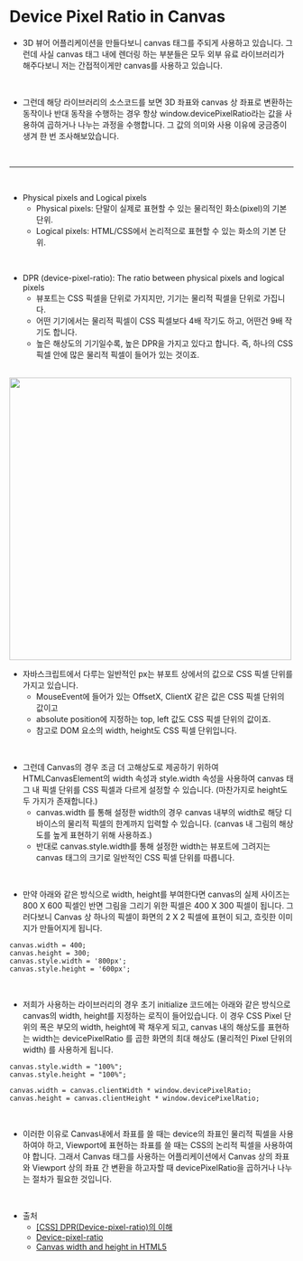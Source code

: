 # Device Pixel Ratio in Canvas

- 3D 뷰어 어플리케이션을 만들다보니 canvas 태그를 주되게 사용하고 있습니다. 그런데 사실 canvas 태그 내에 렌더링 하는 부분들은 모두 외부 유료 라이브러리가 해주다보니 저는 간접적이게만 canvas를 사용하고 있습니다.

<br />

- 그런데 해당 라이브러리의 소스코드를 보면 3D 좌표와 canvas 상 좌표로 변환하는 동작이나 반대 동작을 수행하는 경우 항상 window.devicePixelRatio라는 값을 사용하여 곱하거나 나누는 과정을 수행합니다. 그 값의 의미와 사용 이유에 궁금증이 생겨 한 번 조사해보았습니다.

<br />

---

<br />

- Physical pixels and Logical pixels
  - Physical pixels: 단말이 실제로 표현할 수 있는 물리적인 화소(pixel)의 기본 단위.
  - Logical pixels: HTML/CSS에서 논리적으로 표현할 수 있는 화소의 기본 단위.

<br /> 
 
- DPR (device-pixel-ratio): The ratio between physical pixels and logical pixels
  - 뷰포트는 CSS 픽셀을 단위로 가지지만, 기기는 물리적 픽셀을 단위로 가집니다.
  - 어떤 기기에서는 물리적 픽셀이 CSS 픽셀보다 4배 작기도 하고, 어떤건 9배 작기도 합니다.
  - 높은 해상도의 기기일수록, 높은 DPR을 가지고 있다고 합니다. 즉, 하나의 CSS 픽셀 안에 많은 물리적 픽셀이 들어가 있는 것이죠.

<br />
 
<img src="https://github.com/muilyang12/what_i_studied/assets/78548830/7aacc71e-4fe5-450c-a45f-c26f5e1a18bf" width=500 />

<br />

- 자바스크립트에서 다루는 일반적인 px는 뷰포트 상에서의 값으로 CSS 픽셀 단위를 가지고 있습니다.
  - MouseEvent에 들어가 있는 OffsetX, ClientX 같은 값은 CSS 픽셀 단위의 값이고
  - absolute position에 지정하는 top, left 값도 CSS 픽셀 단위의 값이죠.
  - 참고로 DOM 요소의 width, height도 CSS 픽셀 단위입니다.

<br />
 
- 그런데 Canvas의 경우 조금 더 고해상도로 제공하기 위하여 HTMLCanvasElement의 width 속성과 style.width 속성을 사용하여 canvas 태그 내 픽셀 단위를 CSS 픽셀과 다르게 설정할 수 있습니다. (마찬가지로 height도 두 가지가 존재합니다.)
  - canvas.width 를 통해 설정한 width의 경우 canvas 내부의 width로 해당 디바이스의 물리적 픽셀의 한계까지 입력할 수 있습니다. (canvas 내 그림의 해상도를 높게 표현하기 위해 사용하죠.)
  - 반대로 canvas.style.width를 통해 설정한 width는 뷰포트에 그려지는 canvas 태그의 크기로 일반적인 CSS 픽셀 단위를 따릅니다.

<br />

- 만약 아래와 같은 방식으로 width, height를 부여한다면 canvas의 실제 사이즈는 800 X 600 픽셀인 반면 그림을 그리기 위한 픽셀은 400 X 300 픽셀이 됩니다. 그러다보니 Canvas 상 하나의 픽셀이 화면의 2 X 2 픽셀에 표현이 되고, 흐릿한 이미지가 만들어지게 됩니다.

```
canvas.width = 400;
canvas.height = 300;
canvas.style.width = '800px';
canvas.style.height = '600px';
```

<br />

- 저희가 사용하는 라이브러리의 경우 초기 initialize 코드에는 아래와 같은 방식으로 canvas의 width, height를 지정하는 로직이 들어있습니다. 이 경우 CSS Pixel 단위의 폭은 부모의 width, height에 꽉 채우게 되고, canvas 내의 해상도를 표현하는 width는 devicePixelRatio 를 곱한 화면의 최대 해상도 (물리적인 Pixel 단위의 width) 를 사용하게 됩니다.

```
canvas.style.width = "100%";
canvas.style.height = "100%";

canvas.width = canvas.clientWidth * window.devicePixelRatio;
canvas.height = canvas.clientHeight * window.devicePixelRatio;
```

<br />

- 이러한 이유로 Canvas내에서 좌표를 쓸 때는 device의 좌표인 물리적 픽셀을 사용하여야 하고, Viewport에 표현하는 좌표를 쓸 때는 CSS의 논리적 픽셀을 사용하여야 합니다. 그래서 Canvas 태그를 사용하는 어플리케이션에서 Canvas 상의 좌표와 Viewport 상의 좌표 간 변환을 하고자할 때 devicePixelRatio을 곱하거나 나누는 절차가 필요한 것입니다.

<br />

- 출처
  - [[CSS] DPR(Device-pixel-ratio)의 이해](https://velog.io/@vnfdusdl/DPRDevice-pixel-ratio%EC%9D%98-%EC%9D%B4%ED%95%B4)
  - [Device-pixel-ratio](https://traodoicv.com/thiet-ke-web-responsive/)
  - [Canvas width and height in HTML5](https://stackoverflow.com/questions/4938346/canvas-width-and-height-in-html5)
